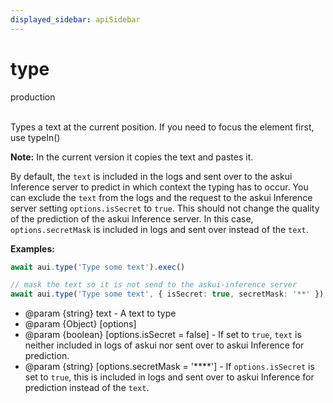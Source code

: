 ```yaml
---
displayed_sidebar: apiSidebar
---
```

# type
<span class="theme-doc-version-badge badge badge--success">production</span><br/><br/>

Types a text at the current position.
If you need to focus the element first, use typeIn()

**Note:** In the current version it copies the text and pastes it.

By default, the `text` is included in the logs and sent over to the askui Inference server to
predict in which context the typing has to occur. You can exclude the `text` from the logs
and the request to the askui Inference server setting `options.isSecret` to `true`.
This should not change the quality of the prediction of the askui Inference server. In this 
case, `options.secretMask` is included in logs and sent over instead of the `text`. 

**Examples:**
```typescript 
await aui.type('Type some text').exec()

// mask the text so it is not send to the askui-inference server
await aui.type('Type some text', { isSecret: true, secretMask: '**' }).exec()
```

   * @param \{string} text - A text to type
   * @param \{Object} [options]
   * @param \{boolean} [options.isSecret = false] - If set to `true`, `text` is neither included in
       logs of askui nor sent over to askui Inference for prediction.
   * @param \{string} [options.secretMask = '****'] - If `options.isSecret` is set to `true`, this 
       is included in logs and sent over to askui Inference for prediction instead of the `text`.